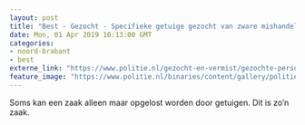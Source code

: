 ```yaml
---
layout: post
title: "Best - Gezocht - Specifieke getuige gezocht van zware mishandeling Best"
date: Mon, 01 Apr 2019 10:13:00 GMT
categories: 
- noord-brabant 
- best 
externe_link: "https://www.politie.nl/gezocht-en-vermist/gezochte-personen/2019/april/09-specifieke-getuige-gezocht-van-zware-mishandeling-best.html"
feature_image: "https://www.politie.nl/binaries/content/gallery/politie/gezocht/verdachten/2019/april/09-ob/bb_190401/burb-afl-28-uitz-01-04-2019video-mixdown28.jpg"
---
```


Soms kan een zaak alleen maar opgelost worden door getuigen. Dit is zo’n zaak.
